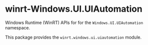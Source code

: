 <!-- warning: Please don't edit this file. It was automatically generated. -->

# winrt-Windows.UI.UIAutomation

Windows Runtime (WinRT) APIs for for the `Windows.UI.UIAutomation` namespace.

This package provides the `winrt.windows.ui.uiautomation` module.
